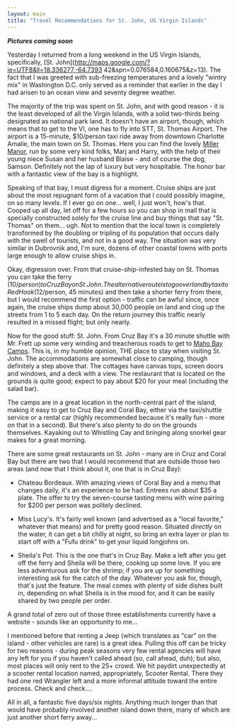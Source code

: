 ```yaml
---
layout: main
title: "Travel Recommendations for St. John, US Virgin Islands"
---
```

***Pictures coming soon***  
  
Yesterday I returned from a long weekend in the US Virgin Islands,
specifically, [St. John](http://maps.google.com/?ie=UTF8&ll=18.336277,-64.7393
42&spn=0.076584,0.160675&z=13). The fact that I was greeted with sub-freezing
temperatures and a lovely "wintry mix" in Washington D.C. only served as a
reminder that earlier in the day I had arisen to an ocean view and seventy
degree weather.

  
The majority of the trip was spent on St. John, and with good reason - it is
the least developed of all the Virgin Islands, with a solid two-thirds being
designated as national park land. It doesn't have an airport, though, which
means that to get to the VI, one has to fly into STT, St. Thomas Airport. The
airport is a 15-minute, $10/person taxi ride away from downtown Charlotte
Amalie, the main town on St. Thomas. Here you can find the lovely [Miller
Manor](http://www.millermanor.com/), run by some very kind folks, Marj and
Harry, with the help of their young niece Susan and her husband Blaise - and
of course the dog, Samson. Definitely not the lap of luxury but very
hospitable. The honor bar with a fantastic view of the bay is a highlight.

  
Speaking of that bay, I must digress for a moment. Cruise ships are just about
the most repugnant form of a vacation that I could possibly imagine, on so
many levels. If I ever go on one... well, I just won't, how's that. Cooped up
all day, let off for a few hours so you can shop in mall that is specially
constructed solely for the cruise line and buy things that say "St. Thomas" on
them... ugh. Not to mention that the local town is completely transformed by
the doubling or tripling of its population that occurs daily with the swell of
tourists, and not in a good way. The situation was very similar in Dubrovnik
and, I'm sure, dozens of other coastal towns with ports large enough to allow
cruise ships in.

  
Okay, digression over. From that cruise-ship-infested bay on St. Thomas you
can take the ferry ($10/person) to Cruz Bay on St. John. The alternative route
is to go overland by taxi to Red Hook ($12/person, 45 minutes) and then take a
shorter ferry from there, but I would recommend the first option - traffic can
be awful since, once again, the cruise ships dump about 30,000 people on land
and clog up the streets from 1 to 5 each day. On the return journey this
traffic nearly resulted in a missed flight; but only nearly.

  
Now for the good stuff: St. John. From Cruz Bay it's a 30 minute shuttle with
Mr. Frett up some very winding and treacherous roads to get to [Maho Bay
Camps](http://www.maho.org/). This is, in my humble opinion, THE place to stay
when visiting St. John. The accommodations are somewhat close to camping,
though definitely a step above that. The cottages have canvas tops, screen
doors and windows, and a deck with a view. The restaurant that is located on
the grounds is quite good; expect to pay about $20 for your meal (including
the salad bar).

  
The camps are in a great location in the north-central part of the island,
making it easy to get to Cruz Bay and Coral Bay, either via the taxi/shuttle
service or a rental car (highly recommended because it's really fun - more on
that in a second). But there's also plenty to do on the grounds themselves.
Kayaking out to Whistling Cay and bringing along snorkel gear makes for a
great morning.

  
There are some great restaurants on St. John - many are in Cruz and Coral Bay
but there are two that I would recommend that are outside those two areas (and
now that I think about it, one that is in Cruz Bay):

  
- Chateau Bordeaux.  With amazing views of Coral Bay and a menu that changes daily, it's an experience to be had. Entrees run about $35 a plate. The offer to try the seven-course tasting menu with wine pairing for $200 per person was politely declined.   
  
- Miss Lucy's. It's fairly well known (and advertised as a "local favorite," whatever that means) and for pretty good reason. Situated *directly* on the water, it can get a bit chilly at night, so bring an extra layer or plan to start off with a "Fufu drink" to get your liquid longjohns on.   
  
- Sheila's Pot.  This is the one that's in Cruz Bay. Make a left after you get off the ferry and Sheila will be there, cooking up some love. If you are less adventurous ask for the shrimp; if you are up for something interesting ask for the catch of the day. Whatever you ask for, though, that's just the feature. The meal comes with plenty of side dishes built in, depending on what Sheila is in the mood for, and it can be easily shared by two people per order.   
  
A grand total of zero out of those three establishments currently have a
website - sounds like an opportunity to me...

  
I mentioned before that renting a Jeep (which translates as "car" on the
island - other vehicles are rare) is a great idea. Pulling this off can be
tricky for two reasons - during peak seasons very few rental agencies will
have any left for you if you haven't called ahead (so, call ahead, duh); but
also, most places will only rent to the 25+ crowd. We hit paydirt unexpectedly
at a scooter rental location named, appropriately, Scooter Rental. There they
had one red Wrangler left and a more informal attitude toward the entire
process. Check and check....

  
All in all, a fantastic five days/six nights. Anything much longer than that
would have probably involved another island down there, many of which are just
another short ferry away...

